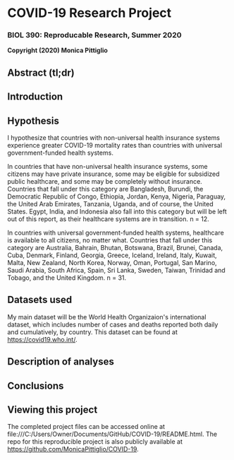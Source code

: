 # COVID-19 Research Project
### BIOL 390: Reproducable Research, Summer 2020
**Copyright (2020) Monica Pittiglio**

## Abstract (tl;dr)

## Introduction

## Hypothesis
I hypothesize that countries with non-universal health insurance systems experience greater COVID-19 mortality rates than countries with universal government-funded health systems.

In countries that have non-universal health insurance systems, some citizens may have private insurance, some may be eligible for subsidized public healthcare, and some may be completely without insurance. Countries that fall under this category are Bangladesh, Burundi, the Democratic Republic of Congo, Ethiopia, Jordan, Kenya, Nigeria, Paraguay, the United Arab Emirates, Tanzania, Uganda, and of course, the United States. Egypt, India, and Indonesia also fall into this category but will be left out of this report, as their healthcare systems are in transition. n = 12.

In countries with universal government-funded health systems, healthcare is available to all citizens, no matter what. Countries that fall under this category are Australia, Bahrain, Bhutan, Botswana, Brazil, Brunei, Canada, Cuba, Denmark, Finland, Georgia, Greece, Iceland, Ireland, Italy, Kuwait, Malta, New Zealand, North Korea, Norway, Oman, Portugal, San Marino, Saudi Arabia, South Africa, Spain, Sri Lanka, Sweden, Taiwan, Trinidad and Tobago, and the United Kingdom. n = 31.

## Datasets used
My main dataset will be the World Health Organizaion's international dataset, which includes number of cases and deaths reported both daily and cumulatively, by country. This dataset can be found at https://covid19.who.int/.

## Description of analyses

## Conclusions

## Viewing this project
The completed project files can be accessed online at file:///C:/Users/Owner/Documents/GitHub/COVID-19/README.html. The repo for this reproducible project is also publicly available at https://github.com/MonicaPittiglio/COVID-19.
